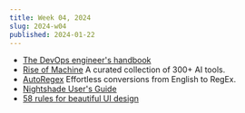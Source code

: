 ```yaml
---
title: Week 04, 2024
slug: 2024-w04
published: 2024-01-22
---
```


- [The DevOps engineer's handbook](https://octopus.com/devops/)
- [Rise of Machine](https://riseofmachine.com/)
  A curated collection of 300+ AI tools.
- [AutoRegex](https://www.autoregex.xyz/)
  Effortless conversions from English to RegEx.
- [Nightshade User's Guide](https://nightshade.cs.uchicago.edu/userguide.html)
- [58 rules for beautiful UI design](https://uxdesign.cc/58-rules-for-stunning-and-effective-user-interface-design-ea4b93f931f6)
